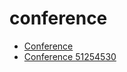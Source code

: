 # conference

 * [Conference](../../index/c/conference-51254530.json)
 * [Conference 51254530](../../index/c/conference-51254530.json)
